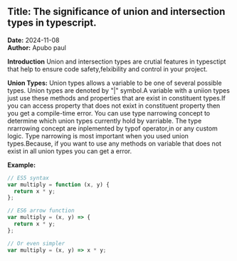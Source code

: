 ## Title: The significance of union and intersection types in typescript.

**Date:** 2024-11-08  
**Author:** Apubo paul

**Introduction** Union and intersection types are crutial features in typesctipt that
help to ensure code safety,felxibility and control in your project.

**Union Types:** Union types allows a variable to be one of several possible types.
Union types are denoted by "|" symbol.A variable with a uniion types just use these
methods and properties that are exist in constituent types.If you can access property
that does not exixt in constituent property then you get a compile-time error. You can use type narrowing concept to determine which union types currently hold by varriable.
The type nrarrowing concept are inplemented by typof operator,in or any custom logic.
Type narrowing is most important when you used union types.Because, if you want to use
any methods on variable that does not exist in all union types you can get a error.

**Example:**

```javascript
// ES5 syntax
var multiply = function (x, y) {
  return x * y;
};

// ES6 arrow function
var multiply = (x, y) => {
  return x * y;
};

// Or even simpler
var multiply = (x, y) => x * y;
```

